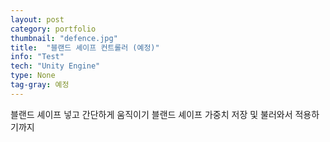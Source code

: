 ```yaml
---
layout: post
category: portfolio
thumbnail: "defence.jpg"
title:  "블랜드 셰이프 컨트롤러 (예정)"
info: "Test"
tech: "Unity Engine"
type: None
tag-gray: 예정
---
```


블랜드 셰이프 넣고
간단하게 움직이기
블랜드 셰이프 가중치 저장 및 불러와서 적용하기까지